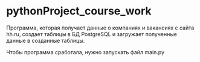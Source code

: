 # pythonProject_course_work

Программа, которая получает данные о компаниях и вакансиях с сайта hh.ru, создает таблицы в БД PostgreSQL и загружает полученные данные в созданные таблицы.

Чтобы программа сработала, нужно запускать файл main.py